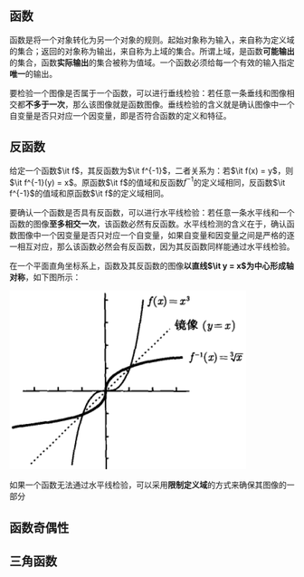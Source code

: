## 函数

函数是将一个对象转化为另一个对象的规则。起始对象称为输入，来自称为定义域的集合；返回的对象称为输出，来自称为上域的集合。所谓上域，是函数**可能输出**的集合，函数**实际输出**的集合被称为值域。一个函数必须给每一个有效的输入指定**唯一**的输出。

要检验一个图像是否属于一个函数，可以进行垂线检验：若任意一条垂线和图像相交都**不多于一次**，那么该图像就是函数图像。垂线检验的含义就是确认图像中一个自变量是否只对应一个因变量，即是否符合函数的定义和特征。

## 反函数

给定一个函数$\it f$，其反函数为$\it f^{-1}$，二者关系为：若$\it f(x) = y$，则$\it f^{-1}(y) = x$。原函数$\it f$的值域和反函数$f^{-1}$的定义域相同，反函数$\it f^{-1}$的值域和原函数$\it f$的定义域相同。

要确认一个函数是否具有反函数，可以进行水平线检验：若任意一条水平线和一个函数的图像**至多相交一次**，该函数必然有反函数。水平线检测的含义在于，确认函数图像中一个因变量是否只对应一个自变量，如果自变量和因变量之间是严格的逐一相互对应，那么该函数必然会有反函数，因为其反函数同样能通过水平线检验。

在一个平面直角坐标系上，函数及其反函数的图像**以直线$\it y = x$为中心形成轴对称**，如下图所示：

![](pics/func1.png)

如果一个函数无法通过水平线检验，可以采用**限制定义域**的方式来确保其图像的一部分

## 函数奇偶性

## 三角函数